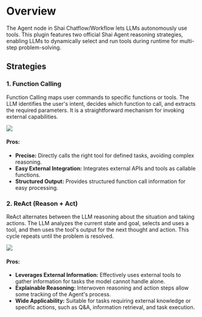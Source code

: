 # Overview
The Agent node in Shai Chatflow/Workflow lets LLMs autonomously use tools. This plugin features two official Shai Agent reasoning strategies, enabling LLMs to dynamically select and run tools during runtime for multi-step problem-solving.

## Strategies

### 1. Function Calling
Function Calling maps user commands to specific functions or tools. The LLM identifies the user's intent, decides which function to call, and extracts the required parameters. It is a straightforward mechanism for invoking external capabilities.

![](./_assets/function_calling.png)

#### Pros:
- **Precise:** Directly calls the right tool for defined tasks, avoiding complex reasoning.
- **Easy External Integration:** Integrates external APIs and tools as callable functions.
- **Structured Output:** Provides structured function call information for easy processing.

### 2. ReAct (Reason + Act)
ReAct alternates between the LLM reasoning about the situation and taking actions. The LLM analyzes the current state and goal, selects and uses a tool, and then uses the tool's output for the next thought and action. This cycle repeats until the problem is resolved.

![](./_assets/react.png)

#### Pros:
- **Leverages External Information:** Effectively uses external tools to gather information for tasks the model cannot handle alone.
- **Explainable Reasoning:** Interwoven reasoning and action steps allow some tracking of the Agent's process.
- **Wide Applicability:** Suitable for tasks requiring external knowledge or specific actions, such as Q&A, information retrieval, and task execution.